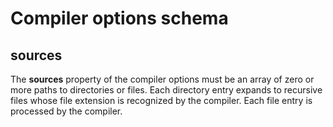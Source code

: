 # Compiler options schema

## sources

The **sources** property of the compiler options must be an array of zero or more paths to directories or files. Each directory entry expands to recursive files whose file extension is recognized by the compiler. Each file entry is processed by the compiler.